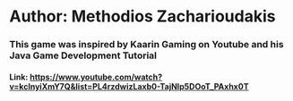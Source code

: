 # Author: Methodios Zacharioudakis

### This game was inspired by Kaarin Gaming on Youtube and his Java Game Development Tutorial
#### Link: https://www.youtube.com/watch?v=kclnyiXmY7Q&list=PL4rzdwizLaxb0-TajNIp5DOoT_PAxhx0T
